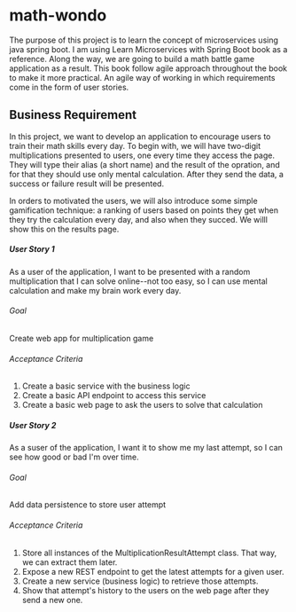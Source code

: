 # math-wondo

The purpose of this project is to learn the concept of microservices using java spring boot. I am using Learn Microservices with Spring Boot book as a reference.
Along the way, we are going to build a math battle game application as a result. This book follow agile approach throughout the book to make it more practical.
An agile way of working in which requirements come in the form of user stories.

## Business Requirement

In this project, we want to develop an application to encourage users to train their math skills every day. To begin with, we will have two-digit multiplications presented to users,
one every time they access the page. They will type their alias (a short name) and the result of the opration, and for that they should use only mental calculation.
After they send the data, a success or failure result will be presented.

In orders to motivated the users, we will also introduce some simple gamification technique: a ranking of users based on points they get when they try the calculation every day,
and also when they succed. We willl show this on the results page.

##### User Story 1

As a user of the application, I want to be presented with a random multiplication that I can solve online--not too easy, so I can use
mental calculation and make my brain work every day.

###### Goal

Create web app for multiplication game

###### Acceptance Criteria

1. Create a basic service with the business logic
2. Create a basic API endpoint to access this service
3. Create a basic web page to ask the users to solve that calculation

##### User Story 2

As a suser of the application, I want it to show me my last attempt, so I can see how good or bad I'm over time.

###### Goal

Add data persistence to store user attempt

###### Acceptance Criteria

1. Store all instances of the MultiplicationResultAttempt class. That way, we can extract them later.
2. Expose a new REST endpoint to get the latest attempts for a given user.
3. Create a new service (business logic) to retrieve those attempts.
4. Show that attempt's history to the users on the web page after they send a new one.
